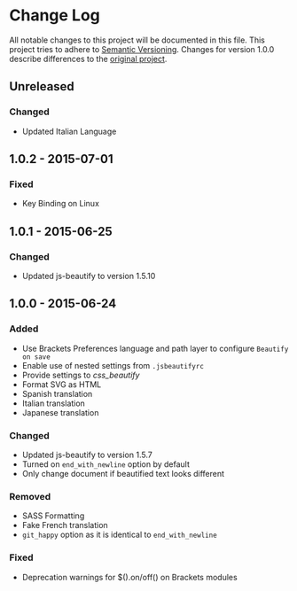 # Change Log
All notable changes to this project will be documented in this file.
This project tries to adhere to [Semantic Versioning](http://semver.org/).
Changes for version 1.0.0 describe differences to the [original project](https://github.com/drewhamlett/brackets-beautify).


## Unreleased
### Changed
- Updated Italian Language


## 1.0.2 - 2015-07-01
### Fixed
- Key Binding on Linux


## 1.0.1 - 2015-06-25
### Changed
- Updated js-beautify to version 1.5.10


## 1.0.0 - 2015-06-24
### Added
- Use Brackets Preferences language and path layer to configure `Beautify on save`
- Enable use of nested settings from `.jsbeautifyrc`
- Provide settings to _css_beautify_
- Format SVG as HTML
- Spanish translation
- Italian translation
- Japanese translation

### Changed
- Updated js-beautify to version 1.5.7
- Turned on `end_with_newline` option by default
- Only change document if beautified text looks different

### Removed
- SASS Formatting
- Fake French translation
- `git_happy` option as it is identical to `end_with_newline`

### Fixed
- Deprecation warnings for $().on/off() on Brackets modules
